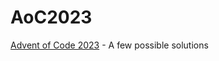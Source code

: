# AoC2023
<a href="https://adventofcode.com/2023/about" target="_blank">Advent of Code 2023</a> -  A few possible solutions
